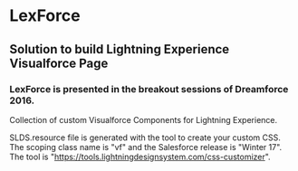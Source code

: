 # LexForce
## Solution to build Lightning Experience Visualforce Page
### __LexForce__ is presented in the breakout sessions of Dreamforce 2016.

Collection of custom Visualforce Components for Lightning Experience.

SLDS.resource file is generated with the tool to create your custom CSS. The scoping class name is "vf" and the Salesforce release is "Winter 17".
The tool is "https://tools.lightningdesignsystem.com/css-customizer".


